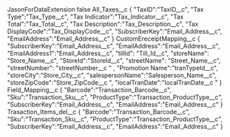 <?xml version="1.0" encoding="UTF-8"?>
<CustomMetadata xmlns="http://soap.sforce.com/2006/04/metadata" xmlns:xsi="http://www.w3.org/2001/XMLSchema-instance" xmlns:xsd="http://www.w3.org/2001/XMLSchema">
    <label>JasonForDataExtension</label>
    <protected>false</protected>
    <values>
        <field>All_Taxes__c</field>
        <value xsi:type="xsd:string">{
&quot;TaxID&quot;:&quot;TaxID__c&quot;,
&quot;Tax Type&quot;:&quot;Tax_Type__c&quot;,
&quot;Tax Indicator&quot;:&quot;Tax_Indicator__c&quot;,
&quot;Tax Total&quot;:&quot;Tax_Total__c&quot;,
&quot;Tax Description&quot;:&quot;Tax_Description__c&quot;,
&quot;Tax DisplayCode&quot;:&quot;Tax_DisplayCode__c&quot;,
&quot;SubscriberKey&quot;:&quot;Email_Address__c&quot;,
&quot;EmailAddress&quot;:&quot;Email_Address__c&quot;
}</value>
    </values>
    <values>
        <field>CustomEreceiptMapping__c</field>
        <value xsi:type="xsd:string">{
&quot;SubscriberKey&quot;:&quot;Email_Address__c&quot;,
&quot;EmailAddress&quot;:&quot;Email_Address__c&quot;,
&quot;EmailAddress1&quot;:&quot;Email_Address__c&quot;,
&quot;tillId&quot;: &quot;Till_Id__c&quot;,
&quot;storeName&quot;: &quot;Store_Name__c&quot;,
&quot;StoreId&quot;:&quot;StoreId__c&quot;,
&quot;streetName&quot;: &quot;Street_Name__c&quot;,
&quot;streetNumber&quot;: &quot;streetNumber__c &quot; ,
&quot;Promotion Name&quot;:&quot;tranTypeId__c&quot;,
&quot;storeCity&quot;:&quot;Store_City__c&quot;,
&quot;salespersonName&quot;:&quot;Salesperson_Name__c&quot;,
&quot;storeZipCode&quot;:&quot;Store_ZipCode__c &quot;,
&quot;localTranDate&quot;:&quot;localTranDate__c &quot;
}</value>
    </values>
    <values>
        <field>Field_Mapping__c</field>
        <value xsi:type="xsd:string">{
&quot;Barcode&quot;:&quot;Transaction_Barcode__c&quot;,
&quot;Sku&quot;:&quot;Transaction_Sku__c&quot;,
&quot;ProductType&quot;:&quot;Transaction_ProductType__c&quot;,
&quot;SubscriberKey&quot;:&quot;Email_Address__c&quot;,
&quot;EmailAddress&quot;:&quot;Email_Address__c&quot;
}</value>
    </values>
    <values>
        <field>Trasaction_Items_del__c</field>
        <value xsi:type="xsd:string">{
&quot;Barcode&quot;:&quot;Transaction_Barcode__c&quot;,
&quot;Sku&quot;:&quot;Transaction_Sku__c&quot;,
&quot;ProductType&quot;:&quot;Transaction_ProductType__c&quot;,
&quot;SubscriberKey&quot;:&quot;Email_Address__c&quot;,
&quot;EmailAddress&quot;:&quot;Email_Address__c&quot;
}</value>
    </values>
</CustomMetadata>
